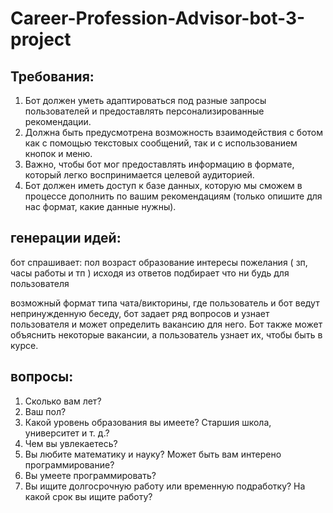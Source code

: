 # Career-Profession-Advisor-bot-3-project

## Требования:
1. Бот должен уметь адаптироваться под разные запросы пользователей и предоставлять персонализированные рекомендации.
2. Должна быть предусмотрена возможность взаимодействия с ботом как с помощью текстовых сообщений, так и с использованием кнопок и меню.
3. Важно, чтобы бот мог предоставлять информацию в формате, который легко воспринимается целевой аудиторией.
4. Бот должен иметь доступ к базе данных, которую мы сможем в процессе дополнить по вашим рекомендациям (только опишите для нас формат, какие данные нужны).

## генерации идей:
бот спрашивает: 
пол
возраст
образование
интересы
пожелания ( зп, часы работы и тп )
исходя из ответов подбирает что ни будь для пользователя

возможный формат типа чата/викторины, где пользователь и бот ведут непринужденную беседу, бот задает ряд вопросов и узнает пользователя и может определить вакансию для него. Бот также может объяснить некоторые вакансии, а пользователь узнает их, чтобы быть в курсе.

## вопросы:
1. Сколько вам лет?
2. Ваш пол?
3. Какой уровень образования вы имеете? Старшия школа, университет и т. д.?
4. Чем вы увлекаетесь? 
5. Вы любите математику и науку?
     Может быть вам интерено программирование?
7. Вы умеете программировать?
8. Вы ищите долгосрочную работу или временную подработку?
     На какой срок вы ищите работу?
